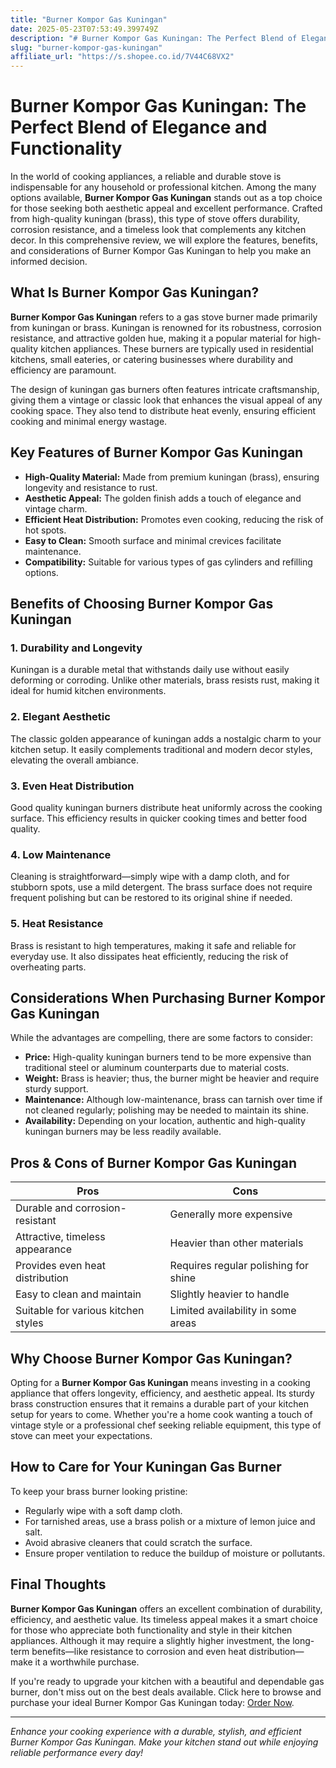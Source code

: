 ```yaml
---
title: "Burner Kompor Gas Kuningan"
date: 2025-05-23T07:53:49.399749Z
description: "# Burner Kompor Gas Kuningan: The Perfect Blend of Elegance and Functionality..."
slug: "burner-kompor-gas-kuningan"
affiliate_url: "https://s.shopee.co.id/7V44C68VX2"
---
```

# Burner Kompor Gas Kuningan: The Perfect Blend of Elegance and Functionality

In the world of cooking appliances, a reliable and durable stove is indispensable for any household or professional kitchen. Among the many options available, **Burner Kompor Gas Kuningan** stands out as a top choice for those seeking both aesthetic appeal and excellent performance. Crafted from high-quality kuningan (brass), this type of stove offers durability, corrosion resistance, and a timeless look that complements any kitchen decor. In this comprehensive review, we will explore the features, benefits, and considerations of Burner Kompor Gas Kuningan to help you make an informed decision.

## What Is Burner Kompor Gas Kuningan?

**Burner Kompor Gas Kuningan** refers to a gas stove burner made primarily from kuningan or brass. Kuningan is renowned for its robustness, corrosion resistance, and attractive golden hue, making it a popular material for high-quality kitchen appliances. These burners are typically used in residential kitchens, small eateries, or catering businesses where durability and efficiency are paramount.

The design of kuningan gas burners often features intricate craftsmanship, giving them a vintage or classic look that enhances the visual appeal of any cooking space. They also tend to distribute heat evenly, ensuring efficient cooking and minimal energy wastage.

## Key Features of Burner Kompor Gas Kuningan

- **High-Quality Material:** Made from premium kuningan (brass), ensuring longevity and resistance to rust.
- **Aesthetic Appeal:** The golden finish adds a touch of elegance and vintage charm.
- **Efficient Heat Distribution:** Promotes even cooking, reducing the risk of hot spots.
- **Easy to Clean:** Smooth surface and minimal crevices facilitate maintenance.
- **Compatibility:** Suitable for various types of gas cylinders and refilling options.

## Benefits of Choosing Burner Kompor Gas Kuningan

### 1. Durability and Longevity

Kuningan is a durable metal that withstands daily use without easily deforming or corroding. Unlike other materials, brass resists rust, making it ideal for humid kitchen environments.

### 2. Elegant Aesthetic

The classic golden appearance of kuningan adds a nostalgic charm to your kitchen setup. It easily complements traditional and modern decor styles, elevating the overall ambiance.

### 3. Even Heat Distribution

Good quality kuningan burners distribute heat uniformly across the cooking surface. This efficiency results in quicker cooking times and better food quality.

### 4. Low Maintenance

Cleaning is straightforward—simply wipe with a damp cloth, and for stubborn spots, use a mild detergent. The brass surface does not require frequent polishing but can be restored to its original shine if needed.

### 5. Heat Resistance

Brass is resistant to high temperatures, making it safe and reliable for everyday use. It also dissipates heat efficiently, reducing the risk of overheating parts.

## Considerations When Purchasing Burner Kompor Gas Kuningan

While the advantages are compelling, there are some factors to consider:

- **Price:** High-quality kuningan burners tend to be more expensive than traditional steel or aluminum counterparts due to material costs.
- **Weight:** Brass is heavier; thus, the burner might be heavier and require sturdy support.
- **Maintenance:** Although low-maintenance, brass can tarnish over time if not cleaned regularly; polishing may be needed to maintain its shine.
- **Availability:** Depending on your location, authentic and high-quality kuningan burners may be less readily available.

## Pros & Cons of Burner Kompor Gas Kuningan

| Pros                                   | Cons                                    |
|----------------------------------------|----------------------------------------|
| Durable and corrosion-resistant      | Generally more expensive              |
| Attractive, timeless appearance      | Heavier than other materials          |
| Provides even heat distribution        | Requires regular polishing for shine|
| Easy to clean and maintain             | Slightly heavier to handle            |
| Suitable for various kitchen styles   | Limited availability in some areas  |

## Why Choose Burner Kompor Gas Kuningan?

Opting for a **Burner Kompor Gas Kuningan** means investing in a cooking appliance that offers longevity, efficiency, and aesthetic appeal. Its sturdy brass construction ensures that it remains a durable part of your kitchen setup for years to come. Whether you're a home cook wanting a touch of vintage style or a professional chef seeking reliable equipment, this type of stove can meet your expectations.

## How to Care for Your Kuningan Gas Burner

To keep your brass burner looking pristine:

- Regularly wipe with a soft damp cloth.
- For tarnished areas, use a brass polish or a mixture of lemon juice and salt.
- Avoid abrasive cleaners that could scratch the surface.
- Ensure proper ventilation to reduce the buildup of moisture or pollutants.

## Final Thoughts

**Burner Kompor Gas Kuningan** offers an excellent combination of durability, efficiency, and aesthetic value. Its timeless appeal makes it a smart choice for those who appreciate both functionality and style in their kitchen appliances. Although it may require a slightly higher investment, the long-term benefits—like resistance to corrosion and even heat distribution—make it a worthwhile purchase.

If you're ready to upgrade your kitchen with a beautiful and dependable gas burner, don't miss out on the best deals available. Click here to browse and purchase your ideal Burner Kompor Gas Kuningan today: [Order Now](https://s.shopee.co.id/7V44C68VX2).

---

*Enhance your cooking experience with a durable, stylish, and efficient Burner Kompor Gas Kuningan. Make your kitchen stand out while enjoying reliable performance every day!*